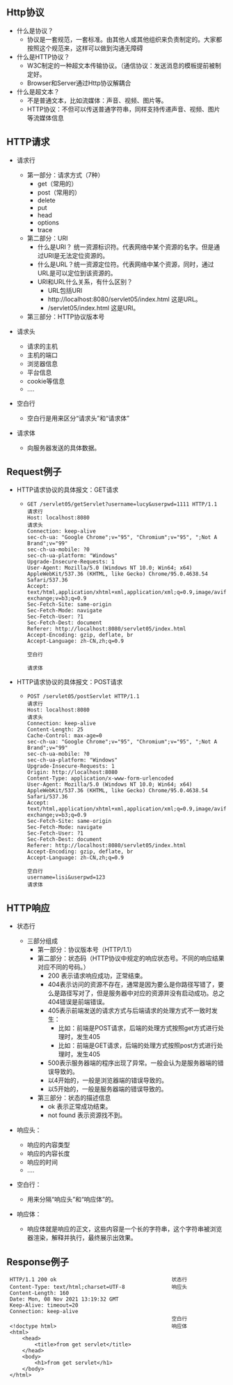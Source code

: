 ## Http协议

- 什么是协议？
  - 协议是一套规范，一套标准。由其他人或其他组织来负责制定的。大家都按照这个规范来，这样可以做到沟通无障碍
- 什么是HTTP协议？
  - W3C制定的一种超文本传输协议。（通信协议：发送消息的模板提前被制定好。
  - Browser和Server通过Http协议解耦合
- 什么是超文本？
  - 不是普通文本，比如流媒体：声音、视频、图片等。
  - HTTP协议：不但可以传送普通字符串，同样支持传递声音、视频、图片等流媒体信息



## HTTP请求

- 请求行
  - 第一部分：请求方式（7种）
    - get（常用的）
    - post（常用的）
    - delete
    - put
    - head
    - options
    - trace
  - 第二部分：URI
    - 什么是URI？ 统一资源标识符。代表网络中某个资源的名字。但是通过URI是无法定位资源的。
    - 什么是URL？统一资源定位符。代表网络中某个资源，同时，通过URL是可以定位到该资源的。
    - URI和URL什么关系，有什么区别？
      - URL包括URI
      - http://localhost:8080/servlet05/index.html 这是URL。
      - /servlet05/index.html 这是URI。
  - 第三部分：HTTP协议版本号

- 请求头

  - 请求的主机
  - 主机的端口
  - 浏览器信息
  - 平台信息
  - cookie等信息
  - ....
- 空白行

  - 空白行是用来区分“请求头”和“请求体”
- 请求体

  - 向服务器发送的具体数据。

## Request例子

- HTTP请求协议的具体报文：GET请求

  - ```
    GET /servlet05/getServlet?username=lucy&userpwd=1111 HTTP/1.1                           请求行
    Host: localhost:8080                                                                    请求头
    Connection: keep-alive
    sec-ch-ua: "Google Chrome";v="95", "Chromium";v="95", ";Not A Brand";v="99"
    sec-ch-ua-mobile: ?0
    sec-ch-ua-platform: "Windows"
    Upgrade-Insecure-Requests: 1
    User-Agent: Mozilla/5.0 (Windows NT 10.0; Win64; x64) AppleWebKit/537.36 (KHTML, like Gecko) Chrome/95.0.4638.54 Safari/537.36
    Accept: text/html,application/xhtml+xml,application/xml;q=0.9,image/avif,image/webp,image/apng,*/*;q=0.8,application/signed-exchange;v=b3;q=0.9
    Sec-Fetch-Site: same-origin
    Sec-Fetch-Mode: navigate
    Sec-Fetch-User: ?1
    Sec-Fetch-Dest: document
    Referer: http://localhost:8080/servlet05/index.html
    Accept-Encoding: gzip, deflate, br
    Accept-Language: zh-CN,zh;q=0.9
                                                                                            空白行
                                                                                            请求体
    ```

  

- HTTP请求协议的具体报文：POST请求

  - ```
    POST /servlet05/postServlet HTTP/1.1                                                  请求行
    Host: localhost:8080                                                                  请求头
    Connection: keep-alive
    Content-Length: 25
    Cache-Control: max-age=0
    sec-ch-ua: "Google Chrome";v="95", "Chromium";v="95", ";Not A Brand";v="99"
    sec-ch-ua-mobile: ?0
    sec-ch-ua-platform: "Windows"
    Upgrade-Insecure-Requests: 1
    Origin: http://localhost:8080
    Content-Type: application/x-www-form-urlencoded
    User-Agent: Mozilla/5.0 (Windows NT 10.0; Win64; x64) AppleWebKit/537.36 (KHTML, like Gecko) Chrome/95.0.4638.54 Safari/537.36
    Accept: text/html,application/xhtml+xml,application/xml;q=0.9,image/avif,image/webp,image/apng,*/*;q=0.8,application/signed-exchange;v=b3;q=0.9
    Sec-Fetch-Site: same-origin
    Sec-Fetch-Mode: navigate
    Sec-Fetch-User: ?1
    Sec-Fetch-Dest: document
    Referer: http://localhost:8080/servlet05/index.html
    Accept-Encoding: gzip, deflate, br
    Accept-Language: zh-CN,zh;q=0.9
                                                                                          空白行
    username=lisi&userpwd=123                                                             请求体
    ```

## HTTP响应

- 状态行

  - 三部分组成
    - 第一部分：协议版本号（HTTP/1.1）
    - 第二部分：状态码（HTTP协议中规定的响应状态号。不同的响应结果对应不同的号码。）
      - 200 表示请求响应成功，正常结束。
      - 404表示访问的资源不存在，通常是因为要么是你路径写错了，要么是路径写对了，但是服务器中对应的资源并没有启动成功。总之404错误是前端错误。
      - 405表示前端发送的请求方式与后端请求的处理方式不一致时发生：
        - 比如：前端是POST请求，后端的处理方式按照get方式进行处理时，发生405
        - 比如：前端是GET请求，后端的处理方式按照post方式进行处理时，发生405
      - 500表示服务器端的程序出现了异常。一般会认为是服务器端的错误导致的。
      - 以4开始的，一般是浏览器端的错误导致的。
      - 以5开始的，一般是服务器端的错误导致的。
    - 第三部分：状态的描述信息
      - ok 表示正常成功结束。
      - not found 表示资源找不到。

- 响应头：

  - 响应的内容类型
  - 响应的内容长度
  - 响应的时间
  - ....

- 空白行：

  - 用来分隔“响应头”和“响应体”的。

- 响应体：

  - 响应体就是响应的正文，这些内容是一个长的字符串，这个字符串被浏览器渲染，解释并执行，最终展示出效果。

## Response例子

 ```
  HTTP/1.1 200 ok                                     状态行
  Content-Type: text/html;charset=UTF-8               响应头
  Content-Length: 160
  Date: Mon, 08 Nov 2021 13:19:32 GMT
  Keep-Alive: timeout=20
  Connection: keep-alive
                                                      空白行
  <!doctype html>                                     响应体
  <html>
      <head>
          <title>from get servlet</title>
      </head>
      <body>
          <h1>from get servlet</h1>
      </body>
  </html>
 ```

